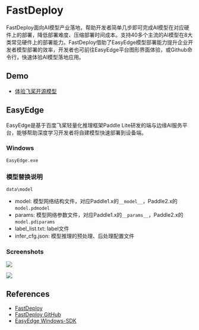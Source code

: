 # FastDeploy

FastDeploy面向AI模型产业落地，帮助开发者简单几步即可完成AI模型在对应硬件上的部署，降低部署难度、压缩部署时间成本。支持40多个主流的AI模型在8大类常见硬件上的部署能力。FastDeploy借助了EasyEdge模型部署能力提升企业开发者模型部署的效率，开发者也可前往EasyEdge平台图形界面体验，或Github命令行，快速体验AI模型落地应用。

## Demo
- [体验飞桨开源模型](https://ai.baidu.com/easyedge/app/openSource)

## EasyEdge
EasyEdge是基于百度飞桨轻量化推理框架Paddle Lite研发的端与边缘AI服务平台，能够帮助深度学习开发者将自建模型快速部署到设备端。

### Windows
```sh
EasyEdge.exe
```

### 模型替换说明
`data\model`
- model: 模型网络结构文件，对应Paddle1.x的`__model__`，Paddle2.x的`model.pdmodel`
- params: 模型网络参数文件，对应Paddle1.x的`__params__`，Paddle2.x的`model.pdiparams`
- label_list.txt: label文件
- infer_cfg.json: 模型推理的预处理、后处理配置文件

### Screenshots
![](https://bce.bdstatic.com/doc/ai-doc/EASYEDGE/image_809866c.png)

![](https://bce.bdstatic.com/doc/ai-doc/EASYEDGE/image_2642bb9.png)

## References
- [FastDeploy](https://www.paddlepaddle.org.cn/fastdeploy)
- [FastDeploy GitHub](https://github.com/PaddlePaddle/FastDeploy)
- [EasyEdge Windows-SDK](https://ai.baidu.com/ai-doc/EASYEDGE/9l473iarh)